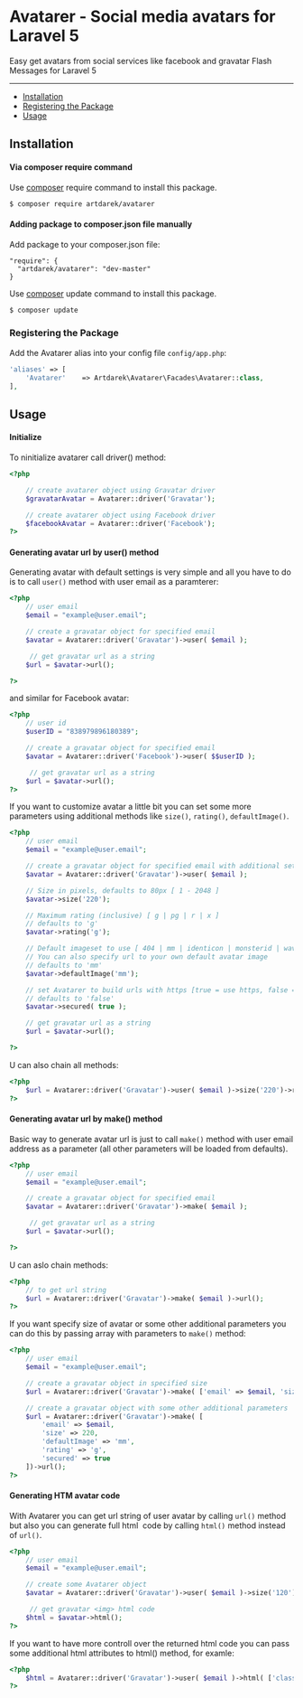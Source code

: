 # Avatarer - Social media avatars for Laravel 5

Easy get avatars from social services like facebook and gravatar Flash Messages for Laravel 5

---

- [Installation](#installation)
- [Registering the Package](#registering-the-package)
- [Usage](#usage)

## Installation 

#### Via composer require command

Use [composer](http://getcomposer.org) require command to install this package.

``` bash
$ composer require artdarek/avatarer
```

#### Adding package to composer.json file manually

Add package to your composer.json file:

```
"require": {
  "artdarek/avatarer": "dev-master"
}
```

Use [composer](http://getcomposer.org) update command to install this package.

``` bash
$ composer update
```

### Registering the Package

Add the Avatarer alias into your config file ``config/app.php``:

```php
'aliases' => [
    'Avatarer'    => Artdarek\Avatarer\Facades\Avatarer::class,
],
```

## Usage

#### Initialize

To ninitialize avatarer call driver() method:

```php
<?php

	// create avatarer object using Gravatar driver
 	$gravatarAvatar = Avatarer::driver('Gravatar');

	// create avatarer object using Facebook driver
 	$facebookAvatar = Avatarer::driver('Facebook');
?>
```

#### Generating avatar url by user() method

Generating avatar with default settings is very simple and all you have to do is to call
``user()`` method with user email as a paramterer:

```php
<?php
	// user email
	$email = "example@user.email";

	// create a gravatar object for specified email
 	$avatar = Avatarer::driver('Gravatar')->user( $email );

	 // get gravatar url as a string
	$url = $avatar->url();

?>
```

and similar for Facebook avatar:

```php
<?php
	// user id
	$userID = "838979896180389";

	// create a gravatar object for specified email
 	$avatar = Avatarer::driver('Facebook')->user( $$userID );

	 // get gravatar url as a string
	$url = $avatar->url();
?>
```


If you want to customize avatar a little bit you can set some more parameters using additional methods
like ``size()``, ``rating()``, ``defaultImage()``.

```php
<?php
	// user email
	$email = "example@user.email";

	// create a gravatar object for specified email with additional settings
 	$avatar = Avatarer::driver('Gravatar')->user( $email );

 	// Size in pixels, defaults to 80px [ 1 - 2048 ]
	$avatar->size('220');

	// Maximum rating (inclusive) [ g | pg | r | x ]
	// defaults to 'g'
	$avatar->rating('g');

	// Default imageset to use [ 404 | mm | identicon | monsterid | wavatar ]
	// You can also specify url to your own default avatar image
	// defaults to 'mm'
	$avatar->defaultImage('mm');

    // set Avatarer to build urls with https [true = use https, false = ise http]
    // defaults to 'false'
    $avatar->secured( true );

	// get gravatar url as a string
	$url = $avatar->url();

?>
```

U can also chain all methods:

```php
<?php
 	$url = Avatarer::driver('Gravatar')->user( $email )->size('220')->rating('g')->defaultImage('mm')->url();
?>
```


#### Generating avatar url by make() method

Basic way to generate avatar url is just to call ``make()`` method with
user email address as a parameter (all other parameters will be loaded from defaults).

```php
<?php
	// user email
	$email = "example@user.email";

	// create a gravatar object for specified email
 	$avatar = Avatarer::driver('Gravatar')->make( $email );

	 // get gravatar url as a string
	$url = $avatar->url();

?>
```

U can aslo chain methods:

```php
<?php
	// to get url string
	$url = Avatarer::driver('Gravatar')->make( $email )->url();
?>
```

If you want specify size of avatar or some other additional parameters you can do this
by passing array with parameters to ``make()`` method:

```php
<?php
	// user email
	$email = "example@user.email";

	// create a gravatar object in specified size
 	$url = Avatarer::driver('Gravatar')->make( ['email' => $email, 'size' => 220] )->url();

	// create a gravatar object with some other additional parameters
 	$url = Avatarer::driver('Gravatar')->make( [
 		'email' => $email,
 		'size' => 220,
 		'defaultImage' => 'mm',
 		'rating' => 'g',
 	    'secured' => true
 	])->url();
?>
```


#### Generating HTM avatar code

With Avatarer you can get url string of user avatar by calling ``url()`` method
but also you can generate full html <img> code by calling ``html()`` method instead of ``url()``.

```php
<?php
	// user email
	$email = "example@user.email";

	// create some Avatarer object
 	$avatar = Avatarer::driver('Gravatar')->user( $email )->size('120');

	 // get gravatar <img> html code
	$html = $avatar->html();
?>
```

If you want to have more controll over
the returned html code you can pass some additional html attributes to html() method, for examle:

```php
<?php
	$html = Avatarer::driver('Gravatar')->user( $email )->html( ['class' => 'avatar', 'id' => 'user123' ] );
?>
```